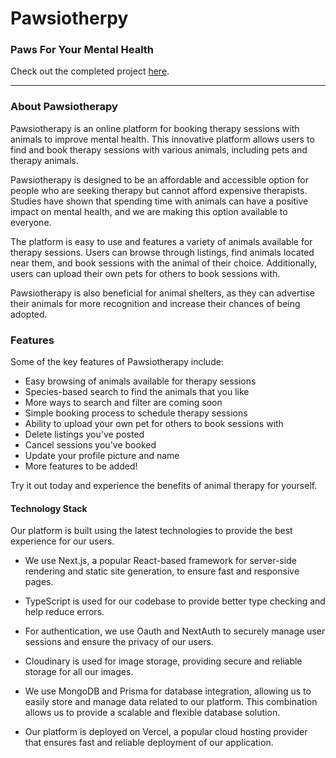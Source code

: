 # Pawsiotherpy

### Paws For Your Mental Health

Check out the completed project [here](https://pawsiotherapy.vercel.app).

---

### About Pawsiotherapy

Pawsiotherapy is an online platform for booking therapy sessions with animals to improve mental health. This innovative platform allows users to find and book therapy sessions with various animals, including pets and therapy animals.

Pawsiotherapy is designed to be an affordable and accessible option for people who are seeking therapy but cannot afford expensive therapists. Studies have shown that spending time with animals can have a positive impact on mental health, and we are making this option available to everyone.

The platform is easy to use and features a variety of animals available for therapy sessions. Users can browse through listings, find animals located near them, and book sessions with the animal of their choice. Additionally, users can upload their own pets for others to book sessions with.

Pawsiotherapy is also beneficial for animal shelters, as they can advertise their animals for more recognition and increase their chances of being adopted.

### Features

Some of the key features of Pawsiotherapy include:

- Easy browsing of animals available for therapy sessions
- Species-based search to find the animals that you like
- More ways to search and filter are coming soon
- Simple booking process to schedule therapy sessions
- Ability to upload your own pet for others to book sessions with
- Delete listings you've posted
- Cancel sessions you've booked
- Update your profile picture and name
- More features to be added!

Try it out today and experience the benefits of animal therapy for yourself.

#### Technology Stack

Our platform is built using the latest technologies to provide the best experience for our users.

- We use Next.js, a popular React-based framework for server-side rendering and static site generation, to ensure fast and responsive pages.

- TypeScript is used for our codebase to provide better type checking and help reduce errors.

- For authentication, we use Oauth and NextAuth to securely manage user sessions and ensure the privacy of our users.

- Cloudinary is used for image storage, providing secure and reliable storage for all our images.

- We use MongoDB and Prisma for database integration, allowing us to easily store and manage data related to our platform. This combination allows us to provide a scalable and flexible database solution.

- Our platform is deployed on Vercel, a popular cloud hosting provider that ensures fast and reliable deployment of our application.
